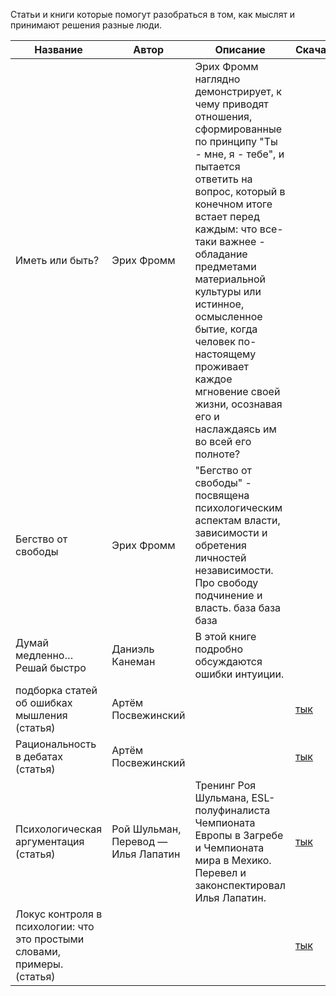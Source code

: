 Статьи и книги которые помогут разобраться в том, как мыслят и принимают решения разные люди.

| Название                                                                 | Автор                               | Описание                                                                                                                                                                                                                                                                                                                                                                                                              | Скачать                                                                                                  |
| ------------------------------------------------------------------------ | ----------------------------------- | --------------------------------------------------------------------------------------------------------------------------------------------------------------------------------------------------------------------------------------------------------------------------------------------------------------------------------------------------------------------------------------------------------------------- | -------------------------------------------------------------------------------------------------------- |
| Иметь или быть?                                                          | Эрих Фромм                          | Эрих Фромм наглядно демонстрирует, к чему приводят отношения, сформированные по принципу "Ты - мне, я - тебе", и пытается ответить на вопрос, который в конечном итоге встает перед каждым: что все-таки важнее - обладание предметами материальной культуры или истинное, осмысленное бытие, когда человек по-настоящему проживает каждое мгновение своей жизни, осознавая его и наслаждаясь им во всей его полноте? |                                                                                                          |
| Бегство от свободы                                                       | Эрих Фромм                          | "Бегство от свободы" - посвящена психологическим аспектам власти, зависимости и обретения личностей независимости. Про свободу подчинение и власть. база база база                                                                                                                                                                                                                                                    |                                                                                                          |
| Думай медленно… Решай быстро                                             | Даниэль Канеман                     | В этой книге подробно обсуждаются ошибки интуиции.                                                                                                                                                                                                                                                                                                                                                                    |                                                                                                          |
| подборка статей об ошибках мышления (статья)                             | Артëм Посвежинский                  |                                                                                                                                                                                                                                                                                                                                                                                                                       | [тык](https://t.me/Debate22/153)                                                                         |
| Рациональность в дебатах (статья)                                        | Артëм Посвежинский                  |                                                                                                                                                                                                                                                                                                                                                                                                                       | [тык](https://telegra.ph/Racionalnost-v-debatah-06-15)                                                   |
| Психологическая аргументация (статья)                                    | Рой Шульман, Перевод — Илья Лапатин | Тренинг Роя Шульмана, ESL-полуфиналиста Чемпионата Европы в Загребе и Чемпионата мира в Мехико. Перевел и законспектировал Илья Лапатин.                                                                                                                                                                                                                                                                              | [тык](https://vk.com/@thedebatinghandbook-psihologicheskaya-argumentaciya)                               |
| Локус контроля в психологии: что это простыми словами, примеры. (статья) |                                     |                                                                                                                                                                                                                                                                                                                                                                                                                       | [тык](https://dnevnik-znaniy.ru/psixologiya/lokus-kontrolya-v-psixologii-chto-eto-prostymi-slovami.html) |
